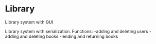 # Library
Library system with GUI


Library system with serialization.
Functions:
 -adding and deleting users
 -adding and deleting books
 -lending and returning books
